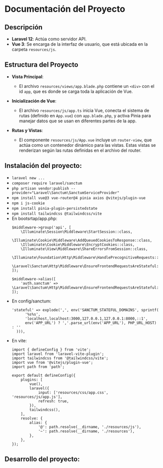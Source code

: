 # Documentación del Proyecto

## Descripción

- **Laravel 12**: Actúa como servidor API.
- **Vue 3**: Se encarga de la interfaz de usuario, que está ubicada en la carpeta `resources/js`.

## Estructura del Proyecto

- **Vista Principal**: 
  - El archivo `resources/views/app.blade.php` contiene un `<div>` con el id `app`, que es donde se carga toda la aplicación de Vue.
  
- **Inicialización de Vue**:
  - El archivo `resources/js/app.ts` inicia Vue, conecta el sistema de rutas (definido en `App.vue`) con `app.blade.php`, y activa Pinia para manejar datos que se usan en diferentes partes de la app.
  
- **Rutas y Vistas**:
  - El componente `resources/js/App.vue` incluye un `router-view`, que actúa como un contenedor dinámico para las vistas. Estas vistas se renderizan según las rutas definidas en el archivo del router.

## Instalación del proyecto:

- `laravel new ...`
- `composer require laravel/sanctum`
- `php artisan vendor:publish --provider="Laravel\Sanctum\SanctumServiceProvider"`
- `npm install vue@3 vue-router@4 pinia axios @vitejs/plugin-vue`
- `npm i js-cookie`
- `npm install pinia-plugin-persistedstate`
- `npm install tailwindcss @tailwindcss/vite`
- En bootsrtap/app.php:
  ```
  $middleware->group('api', [
      \Illuminate\Session\Middleware\StartSession::class,
      \Illuminate\Cookie\Middleware\AddQueuedCookiesToResponse::class,
      \Illuminate\Cookie\Middleware\EncryptCookies::class,
      \Illuminate\View\Middleware\ShareErrorsFromSession::class,
      \Illuminate\Foundation\Http\Middleware\HandlePrecognitiveRequests::class,
      \Laravel\Sanctum\Http\Middleware\EnsureFrontendRequestsAreStateful::class,
  ]);

  $middleware->alias([
      'auth.sanctum' => \Laravel\Sanctum\Http\Middleware\EnsureFrontendRequestsAreStateful::class,
  ]);
  ```
- En config/sanctum:
  ```
  'stateful' => explode(',', env('SANCTUM_STATEFUL_DOMAINS', sprintf(
        '%s%s',
        'localhost,localhost:3000,127.0.0.1,127.0.0.1:8000,::1',
        env('APP_URL') ? ','.parse_url(env('APP_URL'), PHP_URL_HOST) : ''
    ))),
  ```
- En vite:
  ```
  import { defineConfig } from 'vite';
  import laravel from 'laravel-vite-plugin';
  import tailwindcss from '@tailwindcss/vite';
  import vue from '@vitejs/plugin-vue';
  import path from 'path';

  export default defineConfig({
      plugins: [
          vue(),
          laravel({
              input: ['resources/css/app.css', 'resources/js/app.js'],
              refresh: true,
          }),
          tailwindcss(),
      ],
      resolve: {
          alias: {
              '@': path.resolve(__dirname, './resources/js'),
              '~': path.resolve(__dirname, './resources'),
          },
      },
  });
  ```
## Desarrollo del proyecto:


